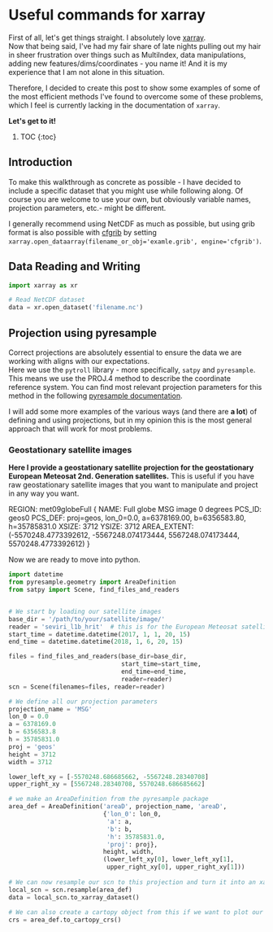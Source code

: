 # Useful commands for xarray 

First of all, let's get things straight. I absolutely love [xarray](http://xarray.pydata.org/en/stable/).  
Now that being said, I've had my fair share of late nights pulling out my hair in sheer frustration over things such as MultiIndex, data manipulations, adding new features/dims/coordinates - you name it! And it is my experience that I am not alone in this situation. 

Therefore, I decided to create this post to show some examples of some of the most efficient methods I've found to overcome some of these problems, which I feel is currently lacking in the documentation of `xarray`.  


**Let's get to it!**

1. TOC
{:toc}


## Introduction
To make this walkthrough as concrete as possible - I have decided to include a specific dataset that you might use while following along. Of course you are welcome to use your own, but obviously variable names, projection parameters, etc.- might be different.  

I generally recommend using NetCDF as much as possible, but using grib format is also possible with [cfgrib](https://github.com/ecmwf/cfgrib) by setting `xarray.open_dataarray(filename_or_obj='examle.grib', engine='cfgrib')`.


## Data Reading and Writing
```python
import xarray as xr

# Read NetCDF dataset 
data = xr.open_dataset('filename.nc')

```

## Projection using pyresample
Correct projections are absolutely essential to ensure the data we are working with aligns with our expectations.  
Here we use the `pytroll` library - more specifically, `satpy` and `pyresample`. This means we use the PROJ.4 method to describe the coordinate reference system. You can find most relevant projection parameters for this method in the following [pyresample documentation](https://github.com/pytroll/pyresample/blob/master/docs/areas.cfg).  

I will add some more examples of the various ways (and there are **a lot**) of defining and using projections, but in my opinion this is the most general approach that will work for most problems.  

### Geostationary satellite images
**Here I provide a geostationary satellite projection for the geostationary European Meteosat 2nd. Generation satellites.**
This is useful if you have raw geostationary satellite images that you want to manipulate and project in any way you want. 
  
REGION: met09globeFull {
        NAME:          Full globe MSG image 0 degrees
        PCS_ID:        geos0
        PCS_DEF:       proj=geos, lon_0=0.0, a=6378169.00, b=6356583.80, h=35785831.0
        XSIZE:         3712
        YSIZE:         3712
        AREA_EXTENT:   (-5570248.4773392612, -5567248.074173444, 5567248.074173444, 5570248.4773392612)
}
  
Now we are ready to move into python.
 
```python
import datetime
from pyresample.geometry import AreaDefinition
from satpy import Scene, find_files_and_readers


# We start by loading our satellite images
base_dir = '/path/to/your/satellite/image/'
reader = 'seviri_l1b_hrit'  # this is for the European Meteosat satellite images in the hrit format. They have several readers available, also for GOES satellite.
start_time = datetime.datetime(2017, 1, 1, 20, 15)
end_time = datetime.datetime(2018, 1, 6, 20, 15)

files = find_files_and_readers(base_dir=base_dir,
                               start_time=start_time,
                               end_time=end_time,
                               reader=reader)
scn = Scene(filenames=files, reader=reader)

# We define all our projection parameters
projection_name = 'MSG'
lon_0 = 0.0
a = 6378169.0
b = 6356583.8
h = 35785831.0
proj = 'geos'
height = 3712
width = 3712

lower_left_xy = [-5570248.686685662, -5567248.28340708]
upper_right_xy = [5567248.28340708, 5570248.686685662]

# we make an AreaDefinition from the pyresample package
area_def = AreaDefinition('areaD', projection_name, 'areaD',
                          {'lon_0': lon_0,
                           'a': a,
                           'b': b,
                           'h': 35785831.0,
                           'proj': proj},
                          height, width,
                          (lower_left_xy[0], lower_left_xy[1],
                           upper_right_xy[0], upper_right_xy[1]))
                           
# We can now resample our scn to this projection and turn it into an xarray object
local_scn = scn.resample(area_def)
data = local_scn.to_xarray_dataset()
                           
# We can also create a cartopy object from this if we want to plot our projection                           
crs = area_def.to_cartopy_crs()


```
